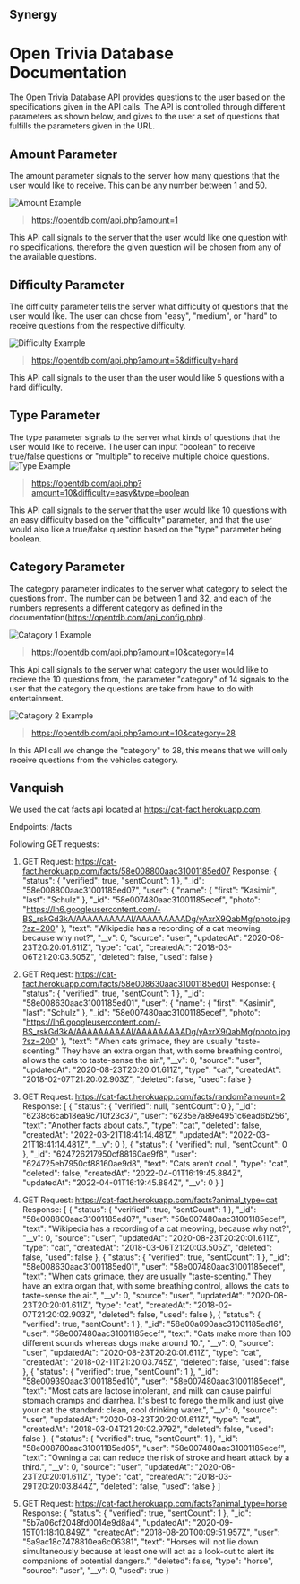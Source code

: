 ## Synergy

# Open Trivia Database Documentation
The Open Trivia Database API provides questions to the user based on the specifications given in the API calls.  The API is controlled through different parameters as shown below, and gives to the user a set of questions that fulfills the parameters given in the URL.


## Amount Parameter
The amount parameter signals to the server how many questions that the user would like to receive.  This can be any number between 1 and 50.

![Amount Example](./image1.png)
> https://opentdb.com/api.php?amount=1

This API call signals to the server that the user would like one question with no specifications, therefore the given question will be chosen from any of the available questions.


## Difficulty Parameter
The difficulty parameter tells the server what difficulty of questions that the user would like.  The user can chose from "easy", "medium", or "hard" to receive questions from the respective difficulty.

![Difficulty Example](./image2.png)
> https://opentdb.com/api.php?amount=5&difficulty=hard

This API call signals to the user than the user would like 5 questions with a hard difficulty.


## Type Parameter
The type parameter signals to the server what kinds of questions that the user would like to receive.  The user can input "boolean" to receive true/false questions or "multiple" to receive multiple choice questions.
![Type Example](./image3.png)
> https://opentdb.com/api.php?amount=10&difficulty=easy&type=boolean

This API call signals to the server that the user would like 10 questions with an easy difficulty based on the "difficulty" parameter, and that the user would also like a true/false question based on the "type" parameter being boolean.


## Category Parameter
The category parameter indicates to the server what category to select the questions from.  The number can be between 1 and 32, and each of the numbers represents a different category as defined in the documentation(https://opentdb.com/api_config.php).

![Catagory 1 Example](./image4.png)
> https://opentdb.com/api.php?amount=10&category=14

This Api call signals to the server what category the user would like to recieve the 10 questions from, the parameter "category" of 14 signals to the user that the category the questions are take from have to do with entertainment.


![Catagory 2 Example](./image5.png)
> https://opentdb.com/api.php?amount=10&category=28

In this API call we change the "category" to 28, this means that we will only receive questions from the vehicles category.

## Vanquish

We used the cat facts api located at https://cat-fact.herokuapp.com.

Endpoints: /facts

Following GET requests:

1)  GET Request: https://cat-fact.herokuapp.com/facts/58e008800aac31001185ed07
    Response: 
        {
            "status": {
                "verified": true,
                "sentCount": 1
            },
            "_id": "58e008800aac31001185ed07",
            "user": {
                "name": {
                    "first": "Kasimir",
                    "last": "Schulz"
                },
                "_id": "58e007480aac31001185ecef",
                "photo": "https://lh6.googleusercontent.com/-BS_rskGd3kA/AAAAAAAAAAI/AAAAAAAAADg/yAxrX9QabMg/photo.jpg?sz=200"
            },
            "text": "Wikipedia has a recording of a cat meowing, because why not?",
            "__v": 0,
            "source": "user",
            "updatedAt": "2020-08-23T20:20:01.611Z",
            "type": "cat",
            "createdAt": "2018-03-06T21:20:03.505Z",
            "deleted": false,
            "used": false
        }

2)  GET Request: https://cat-fact.herokuapp.com/facts/58e008630aac31001185ed01
    Response: 
        {
            "status": {
                "verified": true,
                "sentCount": 1
            },
            "_id": "58e008630aac31001185ed01",
            "user": {
                "name": {
                    "first": "Kasimir",
                    "last": "Schulz"
                },
                "_id": "58e007480aac31001185ecef",
                "photo": "https://lh6.googleusercontent.com/-BS_rskGd3kA/AAAAAAAAAAI/AAAAAAAAADg/yAxrX9QabMg/photo.jpg?sz=200"
            },
            "text": "When cats grimace, they are usually \"taste-scenting.\" They have an extra organ that, with some breathing control, allows the cats to taste-sense the air.",
            "__v": 0,
            "source": "user",
            "updatedAt": "2020-08-23T20:20:01.611Z",
            "type": "cat",
            "createdAt": "2018-02-07T21:20:02.903Z",
            "deleted": false,
            "used": false
        }

3)  GET Request: https://cat-fact.herokuapp.com/facts/random?amount=2
    Response: 
    [
        {
            "status": {
                "verified": null,
                "sentCount": 0
            },
            "_id": "6238c6cab18ea9c710f23c37",
            "user": "6235e7a89e4951c6ead6b256",
            "text": "Another facts about cats.",
            "type": "cat",
            "deleted": false,
            "createdAt": "2022-03-21T18:41:14.481Z",
            "updatedAt": "2022-03-21T18:41:14.481Z",
            "__v": 0
        },
        {
            "status": {
                "verified": null,
                "sentCount": 0
            },
            "_id": "624726217950cf88160ae9f8",
            "user": "624725eb7950cf88160ae9d8",
            "text": "Cats aren’t cool.",
            "type": "cat",
            "deleted": false,
            "createdAt": "2022-04-01T16:19:45.884Z",
            "updatedAt": "2022-04-01T16:19:45.884Z",
            "__v": 0
        }
    ]

4)  GET Request: https://cat-fact.herokuapp.com/facts?animal_type=cat
    Response: 
        [
            {
                "status": {
                    "verified": true,
                    "sentCount": 1
                },
                "_id": "58e008800aac31001185ed07",
                "user": "58e007480aac31001185ecef",
                "text": "Wikipedia has a recording of a cat meowing, because why not?",
                "__v": 0,
                "source": "user",
                "updatedAt": "2020-08-23T20:20:01.611Z",
                "type": "cat",
                "createdAt": "2018-03-06T21:20:03.505Z",
                "deleted": false,
                "used": false
            },
            {
                "status": {
                    "verified": true,
                    "sentCount": 1
                },
                "_id": "58e008630aac31001185ed01",
                "user": "58e007480aac31001185ecef",
                "text": "When cats grimace, they are usually \"taste-scenting.\" They have an extra organ that, with some breathing control, allows the cats to taste-sense the air.",
                "__v": 0,
                "source": "user",
                "updatedAt": "2020-08-23T20:20:01.611Z",
                "type": "cat",
                "createdAt": "2018-02-07T21:20:02.903Z",
                "deleted": false,
                "used": false
            },
            {
                "status": {
                    "verified": true,
                    "sentCount": 1
                },
                "_id": "58e00a090aac31001185ed16",
                "user": "58e007480aac31001185ecef",
                "text": "Cats make more than 100 different sounds whereas dogs make around 10.",
                "__v": 0,
                "source": "user",
                "updatedAt": "2020-08-23T20:20:01.611Z",
                "type": "cat",
                "createdAt": "2018-02-11T21:20:03.745Z",
                "deleted": false,
                "used": false
            },
            {
                "status": {
                    "verified": true,
                    "sentCount": 1
                },
                "_id": "58e009390aac31001185ed10",
                "user": "58e007480aac31001185ecef",
                "text": "Most cats are lactose intolerant, and milk can cause painful stomach cramps and diarrhea. It's best to forego the milk and just give your cat the standard: clean, cool drinking water.",
                "__v": 0,
                "source": "user",
                "updatedAt": "2020-08-23T20:20:01.611Z",
                "type": "cat",
                "createdAt": "2018-03-04T21:20:02.979Z",
                "deleted": false,
                "used": false
            },
            {
                "status": {
                    "verified": true,
                    "sentCount": 1
                },
                "_id": "58e008780aac31001185ed05",
                "user": "58e007480aac31001185ecef",
                "text": "Owning a cat can reduce the risk of stroke and heart attack by a third.",
                "__v": 0,
                "source": "user",
                "updatedAt": "2020-08-23T20:20:01.611Z",
                "type": "cat",
                "createdAt": "2018-03-29T20:20:03.844Z",
                "deleted": false,
                "used": false
            }
        ]

5)  GET Request: https://cat-fact.herokuapp.com/facts?animal_type=horse
    Response:
        {
            "status": {
                "verified": true,
                "sentCount": 1
            },
            "_id": "5b7a06cf2048fd0014e9d8a4",
            "updatedAt": "2020-09-15T01:18:10.849Z",
            "createdAt": "2018-08-20T00:09:51.957Z",
            "user": "5a9ac18c7478810ea6c06381",
            "text": "Horses will not lie down simultaneously because at least one will act as a look-out to alert its companions of potential dangers.",
            "deleted": false,
            "type": "horse",
            "source": "user",
            "__v": 0,
            "used": true
        }